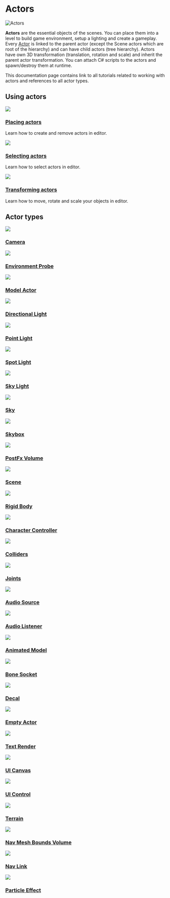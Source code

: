 # Actors

![Actors](media/actors.png)

**Actors** are the essential objects of the scenes. You can place them into a level to build game environment, setup a lighting and create a gameplay. Every [Actor](https://docs.flaxengine.com/api/FlaxEngine.Actor.html) is linked to the parent actor (except the Scene actors which are root of the hierarchy) and can have child actors (tree hierarchy). Actors have own 3D transformation (translation, rotation and scale) and inherit the parent actor transformation. You can attach C# scripts to the actors and spawn/destroy them at runtime.

This documentation page contains link to all tutorials related to working with actors and references to all actor types.

## Using actors

<div class="frontpage">

<div class="frontpage-section">
<a href="placing-actors.md"><img src="media/placing-actors-icon.jpg"></a>
<h3><a href="placing-actors.md">Placing actors</a></h3>
<p>Learn how to create and remove actors in editor.</p>
</div>

<div class="frontpage-section">
<a href="selecting-actors.md"><img src="media/selecting-actors-icon.jpg"></a>
<h3><a href="selecting-actors.md">Selecting actors</a></h3>
<p>Learn how to select actors in editor.</p>
</div>

<div class="frontpage-section">
<a href="transforming-actors.md"><img src="media/transforming-actors-icon.jpg"></a>
<h3><a href="transforming-actors.md">Transforming actors</a></h3>
<p>Learn how to move, rotate and scale your objects in editor.</p>
</div>

</div>

## Actor types

<div class="frontpage">

<div class="frontpage-section">
<a href="../../graphics/cameras/index.md"><img src="../../graphics/cameras/media/icon.jpg"></a>
<h3><a href="../../graphics/cameras/index.md">Camera</a></h3>
</div>

<div class="frontpage-section">
<a href="../../graphics/lighting/reflections/env-probe.md"><img src="../../graphics/lighting/reflections/media/env-probe-icon.jpg"></a>
<h3><a href="../../graphics/lighting/reflections/env-probe.md">Environment Probe</a></h3>
</div>

<div class="frontpage-section">
<a href="../../graphics/models/model-actor.md"><img src="../../graphics/models/media/icon.jpg"></a>
<h3><a href="../../graphics/models/model-actor.md">Model Actor</a></h3>
</div>

<div class="frontpage-section">
<a href="../../graphics/lighting/light-types/directional-light.md"><img src="../../graphics/lighting/light-types/media/directional-light-icon.jpg"></a>
<h3><a href="../../graphics/lighting/light-types/directional-light.md">Directional Light</a></h3>
</div>

<div class="frontpage-section">
<a href="../../graphics/lighting/light-types/point-light.md"><img src="../../graphics/lighting/light-types/media/point-light-icon.jpg"></a>
<h3><a href="../../graphics/lighting/light-types/point-light.md">Point Light</a></h3>
</div>

<div class="frontpage-section">
<a href="../../graphics/lighting/light-types/spot-light.md"><img src="../../graphics/lighting/light-types/media/spot-light-icon.jpg"></a>
<h3><a href="../../graphics/lighting/light-types/spot-light.md">Spot Light</a></h3>
</div>

<div class="frontpage-section">
<a href="../../graphics/lighting/light-types/sky-light.md"><img src="../../graphics/lighting/light-types/media/sky-light-icon.jpg"></a>
<h3><a href="../../graphics/lighting/light-types/sky-light.md">Sky Light</a></h3>
</div>

<div class="frontpage-section">
<a href="../../graphics/lighting/sky-skybox/sky.md"><img src="../../graphics/lighting/sky-skybox/media/sky-icon.jpg"></a>
<h3><a href="../../graphics/lighting/sky-skybox/sky.md">Sky</a></h3>
</div>

<div class="frontpage-section">
<a href="../../graphics/lighting/sky-skybox/skybox.md"><img src="../../graphics/lighting/sky-skybox/media/skybox-icon.jpg"></a>
<h3><a href="../../graphics/lighting/sky-skybox/skybox.md">Skybox</a></h3>
</div>

<div class="frontpage-section">
<a href="../../graphics/post-effects/post-fx-volumes.md"><img src="../../graphics/post-effects/media/post-fx-volumes-icon.jpg"></a>
<h3><a href="../../graphics/post-effects/post-fx-volumes.md">PostFx Volume</a></h3>
</div>

<div class="frontpage-section">
<a href="index.md"><img src="media/icon.jpg"></a>
<h3><a href="index.md">Scene</a></h3>
</div>

<div class="frontpage-section">
<a href="../../physics/rigid-bodies.md"><img src="../../physics/media/icon.jpg"></a>
<h3><a href="../../physics/rigid-bodies.md">Rigid Body</a></h3>
</div>

<div class="frontpage-section">
<a href="../../physics/character-controller.md"><img src="../../physics/media/character-controller-icon.jpg"></a>
<h3><a href="../../physics/character-controller.md">Character Controller</a></h3>
</div>

<div class="frontpage-section">
<a href="../../physics/colliders/index.md"><img src="../../physics/colliders/media/icon.jpg"></a>
<h3><a href="../../physics/colliders/index.md">Colliders</a></h3>
</div>

<div class="frontpage-section">
<a href="../../physics/joints/index.md"><img src="../../physics/joints/media/icon.jpg"></a>
<h3><a href="../../physics/joints/index.md">Joints</a></h3>
</div>

<div class="frontpage-section">
<a href="../../audio/audio-source.md"><img src="../../audio/media/autio-source-icon.jpg"></a>
<h3><a href="../../audio/audio-source.md">Audio Source</a></h3>
</div>

<div class="frontpage-section">
<a href="../../audio/audio-listener.md"><img src="../../audio/media/audio-listener-icon.jpg"></a>
<h3><a href="../../audio/audio-listener.md">Audio Listener</a></h3>
</div>

<div class="frontpage-section">
<a href="../../animation/animated-model.md"><img src="../../animation/media/animated-model-icon.jpg"></a>
<h3><a href="../../animation/animated-model.md">Animated Model</a></h3>
</div>

<div class="frontpage-section">
<a href="../../animation/bone-socket.md"><img src="../../animation/media/bone-socket-icon.jpg"></a>
<h3><a href="../../animation/bone-socket.md">Bone Socket</a></h3>
</div>

<div class="frontpage-section">
<a href="../../graphics/decals/decal.md"><img src="../../graphics/decals/media/icon.jpg"></a>
<h3><a href="../../graphics/decals/decal.md">Decal</a></h3>
</div>

<div class="frontpage-section">
<a href="../../scripting/empty-actor.md"><img src="../../../media/dummy-icon.jpg"></a>
<h3><a href="../../scripting/empty-actor.md">Empty Actor</a></h3>
</div>

<div class="frontpage-section">
<a href="../../ui/text-render/index.md"><img src="../../ui/text-render/media/icon.jpg"></a>
<h3><a href="../../ui/text-render/index.md">Text Render</a></h3>
</div>

<div class="frontpage-section">
<a href="../../ui/canvas/index.md"><img src="../../ui/canvas/media/icon.jpg"></a>
<h3><a href="../../ui/canvas/index.md">UI Canvas</a></h3>
</div>

<div class="frontpage-section">
<a href="../../ui/control/index.md"><img src="../../ui/control/media/icon.jpg"></a>
<h3><a href="../../ui/control/index.md">UI Control</a></h3>
</div>

<div class="frontpage-section">
<a href="../../terrain/index.md"><img src="../../terrain/media/icon.jpg"></a>
<h3><a href="../../terrain/index.md">Terrain</a></h3>
</div>

<div class="frontpage-section">
<a href="../../navigation/nav-mesh-bounds-volume.md"><img src="../../navigation/media/nav-mesh-bounds-volume-icon.jpg"></a>
<h3><a href="../../navigation/nav-mesh-bounds-volume.md">Nav Mesh Bounds Volume</a></h3>
</div>

<div class="frontpage-section">
<a href="../../navigation/nav-link.md"><img src="../../navigation/media/nav-link-icon.jpg"></a>
<h3><a href="../../navigation/nav-link.md">Nav Link</a></h3>
</div>

<div class="frontpage-section">
<a href="../../particles/particle-effect.md"><img src="../../particles/media/particle-effect-icon.jpg"></a>
<h3><a href="../../particles/particle-effect.md">Particle Effect</a></h3>
</div>

</div>
